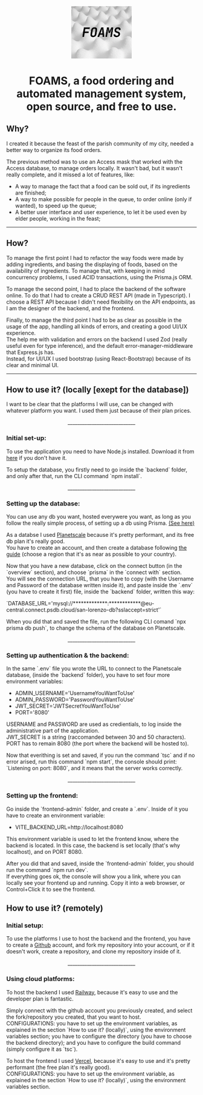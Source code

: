 <p style="margin-top:1rem;" align="center">
    <img src="./logos%20&%20branding/logo.png" style="width:10rem">
</p>
<h1 align="center">FOAMS, a food ordering and automated management system, open source, and free to use.</h1>
<h2>Why?</h2>
<p>I created it because the feast of the parish community of my city, needed a better way to organize its food orders. </p><p>The previous method was to use an Access mask that worked with the Access database, to manage orders locally. It wasn't bad, but it wasn't really complete, and it missed a lot of features, like:</p>
<ul>
    <li>A way to manage the fact that a food can be sold out, if its ingredients are finished;</li>
    <li>A way to make possible for people in the queue, to order online (only if wanted), to speed up the queue;</li>
    <li>A better user interface and user experience, to let it be used even by elder people, working in the feast;</li>
</ul>
<hr />
<h2>How?</h2>
<p>To manage the first point I had to refactor the way foods were made by adding ingredients, and basing the displaying of foods, based on the availability of ingredients. To manage that, with keeping in mind concurrency problems, I used ACID transactions, using the Prisma.js ORM.</p>
<p>To manage the second point, I had to place the backend of the software online. To do that I had to create a CRUD REST API (made in Typescript). I choose a REST API because I didn't need flexibility on the API endpoints, as I am the designer of the backend, and the frontend.</p>
<p>Finally, to manage the third point I had to be as clear as possible in the usage of the app, handling all kinds of errors, and creating a good UI/UX experience.
<br/>
The help me with validation and errors on the backend I used Zod (really useful even for type inference), and the default error-manager-middleware that Express.js has. 
<br/>
Instead, for UI/UX I used bootstrap (using React-Bootstrap) because of its clear and minimal UI.
</p>
<hr />
<h2>How to use it? (locally [exept for the database])</h2>
<p>I want to be clear that the platforms I will use, can be changed with whatever platform you want. I used them just because of their plan prices.</p>
<p align="center">____________________________</p>
<h3>Initial set-up:</h3>
<p>To use the application you need to have Node.js installed. Download it from <a href="https://nodejs.org/it/download/">here</a> if you don't have it.</p>
<p>To setup the database, you firstly need to go inside the `backend` folder, and only after that, run the CLI command `npm install`.</p>
<p align="center">____________________________</p>
<h3>Setting up the database:</h3>
<p>You can use any db you want, hosted everywere you want, as long as you follow the really simple process, of setting up a db using Prisma. <a href="https://www.prisma.io/docs/getting-started/quickstart">(See here)</a></p>
<p>As a databse I used <a href="https://planetscale.com/">Planetscale</a> because it's pretty performant, and its free db plan it's really good.<br/>
You have to create an account, and then create a database following <a href="https://planetscale.com/docs/tutorials/planetscale-quick-start-guide">the guide</a> (choose a region that it's as near as possible to your country).
</p>
<p>Now that you have a new database, click on the connect button (in the `overview` section), and choose `prisma` in the `connect with` section.<br/>
You will see the connection URL, that you have to copy (with the Username and Password of the database written inside it), and paste inside the `.env` (you have to create it first) file, inside the `backend` folder, written this way:
</p>
`DATABASE_URL='mysql://*************:************@eu-central.connect.psdb.cloud/san-lorenzo-db?sslaccept=strict'`
<p>When you did that and saved the file, run the following CLI comand `npx prisma db push`, to change the schema of the database on Planetscale.</p>
<p align="center">____________________________</p>
<h3>Setting up authentication & the backend:</h3>
<p>In the same `.env` file you wrote the URL to connect to the Planetscale database, (inside the `backend` folder), you have to set four more environment variables:</p>
<ul>
<li>ADMIN_USERNAME='UsernameYouWantToUse'</li>
<li>ADMIN_PASSWORD='PasswordYouWantToUse'</li>
<li>JWT_SECRET='JWTSecretYouWantToUse'</li>
<li>PORT='8080'</li>
</ul>
<p>USERNAME and PASSWORD are used as credientials, to log inside the administrative part of the application.<br/>
JWT_SECRET is a string (raccomanded between 30 and 50 characters).
<br/>
PORT has to remain 8080 (the port where the backend will be hosted to).
</p>
<p>Now that everithing is set and saved, if you run the command `tsc` and if no error arised, run this command `npm start`, the console should print: `Listening on port: 8080`, and it means that the server works correctly.</p>
<p align="center">____________________________</p>
<h3>Setting up the frontend:</h3>
<p>Go inside the `frontend-admin` folder, and create a `.env`. Inside of it you have to create an environment variable:</p>
<ul><li>VITE_BACKEND_URL=http://localhost:8080</li></ul>
<p>This environment variable is used to let the frontend know, where the backend is located. In this case, the backend is set locally (that's why localhost), and on PORT 8080.</p>
<p>After you did that and saved, inside the `frontend-admin` folder, you should run the command `npm run dev`.<br>
If everything goes ok, the console will show you a link, where you can locally see your frontend up and running. Copy it into a web browser, or Control+Click it to see the frontend.</p>
<h2>How to use it? (remotely)</h2>
<h3>Initial setup:</h3>
<p>To use the platforms I use to host the backend and the frontend, you have to create a <a href="https://github.com">Github</a> account, and fork my repository into your account, or if it doesn't work, create a repository, and clone my repository inside of it.</p>
<p align="center">____________________________</p>
<h3>Using cloud platforms:</h3>
<p>To host the backend I used <a href="https://railway.app/">Railway</a>, because it's easy to use and the developer plan is fantastic.</p>
<p>Simply connect with the github account you previously created, and select the fork/repository you created, that you want to host.<br>
CONFIGURATIONS: you have to set up the environment variables, as explained in the section `How to use it? (locally)`, using the environment variables section; you have to configure the directory (you have to choose the backend directory); and you have to configure the build command (simply configure it as `tsc`).</p>
<p>To host the frontend I used <a href="https://vercel.com/">Vercel</a>, because it's easy to use and it's pretty performant (the free plan it's really good).<br/>
CONFIGURATIONS: you have to set up the environment variable, as explained in the section `How to use it? (locally)`, using the environment variables section.</p>

